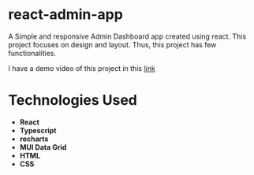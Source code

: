 # react-admin-app
A Simple and responsive Admin Dashboard app created using react. This project focuses on design and layout. Thus, this project has few functionalities.

I have a demo video of this project in this [link](https://youtu.be/5CCogRUEbNI)

# Technologies Used
* **React**
* **Typescript**
* **recharts**
* **MUI Data Grid**
* **HTML**
* **CSS**